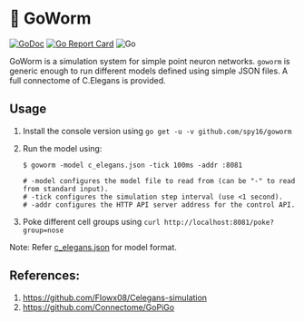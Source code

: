 # 🐛 GoWorm

[![GoDoc](https://godoc.org/github.com/spy16/goworm?status.svg)](https://godoc.org/github.com/spy16/goworm) [![Go Report Card](https://goreportcard.com/badge/github.com/spy16/goworm)](https://goreportcard.com/report/github.com/spy16/goworm) ![Go](https://github.com/spy16/goworm/actions/workflows/build.yml/badge.svg)

GoWorm is a simulation system for simple point neuron networks. `goworm` is generic enough to run different models 
defined using simple JSON files. A full connectome of C.Elegans is provided.

## Usage

1. Install the console version using `go get -u -v github.com/spy16/goworm`

2. Run the model using:

    ```shell
    $ goworm -model c_elegans.json -tick 100ms -addr :8081
    
    # -model configures the model file to read from (can be "-" to read from standard input).
    # -tick configures the simulation step interval (use <1 second).
    # -addr configures the HTTP API server address for the control API.
    ```

3. Poke different cell groups using `curl http://localhost:8081/poke?group=nose`

Note: Refer [c_elegans.json](./c_elegans.json) for model format.

## References:

1. <https://github.com/Flowx08/Celegans-simulation>
2. <https://github.com/Connectome/GoPiGo>
